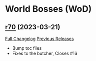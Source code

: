 # <DBM> World Bosses (WoD)

## [r70](https://github.com/DeadlyBossMods/DBM-WoD/tree/r70) (2023-03-21)
[Full Changelog](https://github.com/DeadlyBossMods/DBM-WoD/compare/r69...r70) [Previous Releases](https://github.com/DeadlyBossMods/DBM-WoD/releases)

- Bump toc files  
- Fixes to the butcher, Closes #16  
